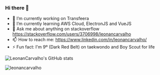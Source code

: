 ### Hi there 👋

<!--
**LeonanCarvalho/LeonanCarvalho** is a ✨ _special_ ✨ repository because its `README.md` (this file) appears on your GitHub profile.

Here are some ideas to get you started:
-->

- 🔭 I’m currently working on Transfeera
- 🌱 I’m currently learning AWS Cloud, ElectronJS and VueJS
- 💬 Ask me about anything on stackoverflow https://stackoverflow.com/users/3706998/leonancarvalho
- 📫 How to reach me: https://www.linkedin.com/in/leonancarvalho/
- ⚡ Fun fact: I'm 9º (Dark Red Belt)  on taekwondo and Boy Scout for life 


![LeonanCarvalho's GitHub stats](https://github-readme-stats.vercel.app/api?username=leonancarvalho&count_private=true&show_icons=true&theme=tokyonight)

<p align="left"> <img src="https://komarev.com/ghpvc/?username=leonancarvalho" alt="leonancarvalho" /> </p>


